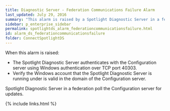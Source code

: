 ```yaml
---
title: Diagnostic Server - Federation Communications Failure Alarm
last_updated: July 29, 2016
summary: "This alarm is raised by a Spotlight Diagnostic Server in a federation when the Spotlight Diagnostic Server that raises the alarm cannot communicate with the Configuration server."
sidebar: p_enterprise_sidebar
permalink: spotlightds_alarm_federationcommunicationsfailure.html
id: alarm_ds_federationcommunicationsfailure
folder: ConnectSpotlightDS
---
```



When this alarm is raised:

* The Spotlight Diagnostic Server authenticates with the Configuration server using Windows authentication over TCP port 40303.
* Verify the Windows account that the Spotlight Diagnostic Server is running under is valid in the domain of the Configuration server.


<note type="note">Spotlight Diagnostic Server in a federation poll the Configuration server for updates.</note>



{% include links.html %}
